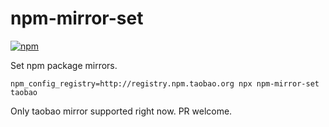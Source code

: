 # npm-mirror-set

[![npm](https://img.shields.io/npm/v/npm-mirror-set)](https://www.npmjs.com/package/npm-mirror-set)

Set npm package mirrors.

```shell
npm_config_registry=http://registry.npm.taobao.org npx npm-mirror-set taobao
```

Only taobao mirror supported right now. PR welcome.
